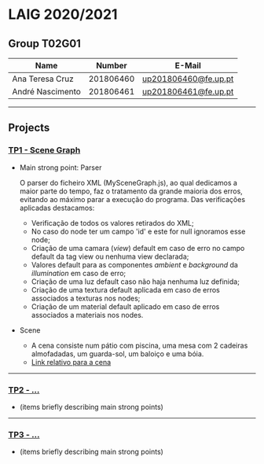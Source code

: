 # LAIG 2020/2021

## Group T02G01
| Name             | Number    | E-Mail               |
| ---------------- | --------- | ---------------------|
| Ana Teresa Cruz  | 201806460 | up201806460@fe.up.pt |
| André Nascimento | 201806461 | up201806461@fe.up.pt |

----

## Projects

### [TP1 - Scene Graph](TP1)

-  Main strong point: Parser

	O parser do ficheiro XML (MySceneGraph.js), ao qual dedicamos a maior parte do tempo, faz o tratamento da grande maioria dos erros, evitando ao máximo parar a execução do programa. Das verificações aplicadas destacamos:

	- Verificação de todos os valores retirados do XML;
	- No caso do node ter um campo 'id' e este for null ignoramos esse node;
	- Criação de uma camara (*view*) default em caso de erro no campo default da tag view ou nenhuma view declarada;
	- Valores default para as componentes *ambient* e *background* da *illumination* em caso de erro;
	- Criação de uma luz default caso não haja nenhuma luz definida;
	- Criação de uma textura default aplicada em caso de erros associados a texturas nos nodes;
	- Criação de um material default aplicado em caso de erros associados a materiais nos nodes.

- Scene
  - A cena consiste num pátio com piscina, uma mesa com 2 cadeiras almofadadas, um guarda-sol, um baloiço e uma bóia.
  - [Link relativo para a cena](./TP1/scenes/patio.xml)

-----

### [TP2 - ...](TP2)
- (items briefly describing main strong points)

----

### [TP3 - ...](TP3)
- (items briefly describing main strong points)

